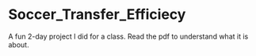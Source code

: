 # Soccer_Transfer_Efficiecy

A fun 2-day project I did for a class.
Read the pdf to understand what it is about.
